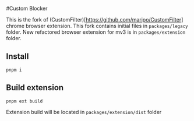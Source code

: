 #Custom Blocker

This is the fork of (CustomFilter)[https://github.com/maripo/CustomFilter] chrome browser extension. This fork contains initial files in `packages/legacy` folder. New refactored browser extension for mv3 is in `packages/extension` folder.

## Install
```
pnpm i
```

## Build extension
```
pnpm ext build
```
Extension build will be located in `packages/extension/dist` folder
